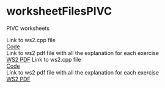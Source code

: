 # worksheetFilesPIVC
 PIVC worksheets

Link to ws2.cpp file  
[Code](ws2/ws2.cpp)  
Link to ws2 pdf file with all the explanation for each exercise  
[WS2 PDF](pdfs/Worksheet2_pdfversion.pdf)
Link to ws2.cpp file  
[Code](ws3/ws3.cpp)  
Link to ws2 pdf file with all the explanation for each exercise  
[WS2 PDF](pdfs/Worksheet3_pdfversion.pdf)